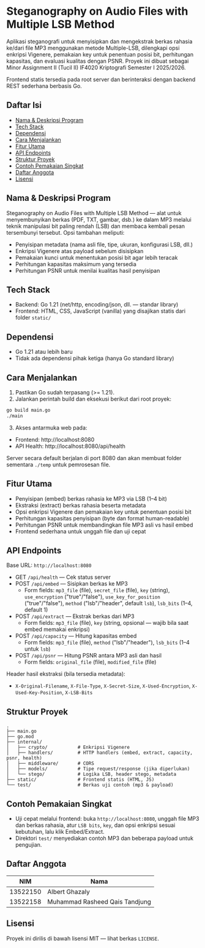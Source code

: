 # Steganography on Audio Files with Multiple LSB Method

Aplikasi steganografi untuk menyisipkan dan mengekstrak berkas rahasia ke/dari file MP3 menggunakan metode Multiple-LSB, dilengkapi opsi enkripsi Vigenere, pemakaian key untuk penentuan posisi bit, perhitungan kapasitas, dan evaluasi kualitas dengan PSNR. Proyek ini dibuat sebagai Minor Assignment II (Tucil II) IF4020 Kriptografi Semester I 2025/2026.

Frontend statis tersedia pada root server dan berinteraksi dengan backend REST sederhana berbasis Go.

## Daftar Isi

- [Nama & Deskripsi Program](#nama--deskripsi-program)
- [Tech Stack](#tech-stack)
- [Dependensi](#dependensi)
- [Cara Menjalankan](#cara-menjalankan)
- [Fitur Utama](#fitur-utama)
- [API Endpoints](#api-endpoints)
- [Struktur Proyek](#struktur-proyek)
- [Contoh Pemakaian Singkat](#contoh-pemakaian-singkat)
- [Daftar Anggota](#daftar-anggota)
- [Lisensi](#lisensi)

## Nama & Deskripsi Program

Steganography on Audio Files with Multiple LSB Method — alat untuk menyembunyikan berkas (PDF, TXT, gambar, dsb.) ke dalam MP3 melalui teknik manipulasi bit paling rendah (LSB) dan membaca kembali pesan tersembunyi tersebut. Opsi tambahan meliputi:

- Penyisipan metadata (nama asli file, tipe, ukuran, konfigurasi LSB, dll.)
- Enkripsi Vigenere atas payload sebelum disisipkan
- Pemakaian kunci untuk menentukan posisi bit agar lebih teracak
- Perhitungan kapasitas maksimum yang tersedia
- Perhitungan PSNR untuk menilai kualitas hasil penyisipan

## Tech Stack

- Backend: Go 1.21 (net/http, encoding/json, dll. — standar library)
- Frontend: HTML, CSS, JavaScript (vanilla) yang disajikan statis dari folder `static/`

## Dependensi

- Go 1.21 atau lebih baru
- Tidak ada dependensi pihak ketiga (hanya Go standard library)

## Cara Menjalankan

1) Pastikan Go sudah terpasang (>= 1.21).
2) Jalankan perintah build dan eksekusi berikut dari root proyek:

```bash
go build main.go
./main
```

3) Akses antarmuka web pada:

- Frontend: http://localhost:8080
- API Health: http://localhost:8080/api/health

Server secara default berjalan di port 8080 dan akan membuat folder sementara `./temp` untuk pemrosesan file.

## Fitur Utama

- Penyisipan (embed) berkas rahasia ke MP3 via LSB (1–4 bit)
- Ekstraksi (extract) berkas rahasia beserta metadata
- Opsi enkripsi Vigenere dan pemakaian key untuk penentuan posisi bit
- Perhitungan kapasitas penyisipan (byte dan format human-readable)
- Perhitungan PSNR untuk membandingkan file MP3 asli vs hasil embed
- Frontend sederhana untuk unggah file dan uji cepat

## API Endpoints

Base URL: `http://localhost:8080`

- GET `/api/health` — Cek status server
- POST `/api/embed` — Sisipkan berkas ke MP3
	- Form fields: `mp3_file` (file), `secret_file` (file), `key` (string), `use_encryption` ("true"/"false"), `use_key_for_position` ("true"/"false"), `method` ("lsb"/"header", default `lsb`), `lsb_bits` (1–4, default 1)
- POST `/api/extract` — Ekstrak berkas dari MP3
	- Form fields: `mp3_file` (file), `key` (string, opsional — wajib bila saat embed memakai enkripsi)
- POST `/api/capacity` — Hitung kapasitas embed
	- Form fields: `mp3_file` (file), `method` ("lsb"/"header"), `lsb_bits` (1–4 untuk `lsb`)
- POST `/api/psnr` — Hitung PSNR antara MP3 asli dan hasil
	- Form fields: `original_file` (file), `modified_file` (file)

Header hasil ekstraksi (bila tersedia metadata):

- `X-Original-Filename`, `X-File-Type`, `X-Secret-Size`, `X-Used-Encryption`, `X-Used-Key-Position`, `X-LSB-Bits`

## Struktur Proyek

```
.
├── main.go
├── go.mod
├── internal/
│   ├── crypto/           # Enkripsi Vigenere
│   ├── handlers/         # HTTP handlers (embed, extract, capacity, psnr, health)
│   ├── middleware/       # CORS
│   ├── models/           # Tipe request/response (jika diperlukan)
│   └── stego/            # Logika LSB, header stego, metadata
├── static/               # Frontend statis (HTML, JS)
└── test/                 # Berkas uji contoh (mp3 & payload)
```

## Contoh Pemakaian Singkat

- Uji cepat melalui frontend: buka `http://localhost:8080`, unggah file MP3 dan berkas rahasia, atur `LSB bits`, `key`, dan opsi enkripsi sesuai kebutuhan, lalu klik Embed/Extract.
- Direktori `test/` menyediakan contoh MP3 dan beberapa payload untuk pengujian.

## Daftar Anggota

| NIM        | Nama                 |
|------------|----------------------|
| 13522150   | Albert Ghazaly       |
| 13522158   | Muhammad Rasheed Qais Tandjung       |



## Lisensi

Proyek ini dirilis di bawah lisensi MIT — lihat berkas `LICENSE`.
